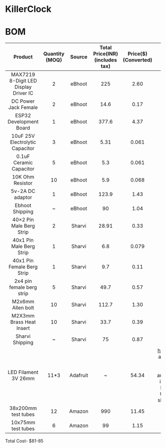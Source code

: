 # KillerClock

# BOM
| Product | Quantity (MOQ) | Source | Total Price(INR)(includes tax) | Price($)(Converted) | Link |
| :-----: | :-----: | :-----: | :-----: | :-----: | :-----: |
| MAX7219 8-Digit LED Display Driver IC | 2 | eBhoot | 225 | 2.60 | [here](https://ebhoot.in/shop-2/ics/driver-interface-ic/max7219-8-digit-led-display-driver-ic/) |
| DC Power Jack Female | 2 | eBhoot | 14.6 | 0.17 | [here](https://ebhoot.in/shop-2/connectors/dc-005-dc-power-jack-female-adapter-pcb-mount-2-1-x-5-5mm/) |
| ESP32 Development Board | 1 | eBhoot | 377.6 | 4.37 | [here](https://ebhoot.in/shop-2/esp-wifi-boards/esp32-development-board-type-c-usb-ch340c-wifi-bluetooth-ultra-low-power-dual-core/) |
| 10uF 25V Electrolytic Capacitor | 3 | eBhoot | 5.31 | 0.061 | [here](https://ebhoot.in/shop-2/electronics-components/capacitors/10uf-25v-electrolytic-capacitor/) |
| 0.1uF Ceramic Capacitor | 5 | eBhoot | 5.3 | 0.061 | [here](https://ebhoot.in/shop-2/electronics-components/capacitors/0-1uf-104-ceramic-capacitor/) |
| 10K Ohm Resistor | 10 | eBhoot | 5.9 | 0.068 | [here](https://ebhoot.in/shop-2/electronics-components/resistors/10k-ohm-0-25watt-carbon-film-resistor/) |
| 5v-2A DC adaptor | 1 | eBhoot | 123.9 | 1.43 | [here](https://ebhoot.in/shop-2/power-supply/adapters/5v-2a-dc-adapter-with-led-dual-pin-dc/) |
| Ebhoot Shipping | ~ | eBhoot | 90 | 1.04 | ~ |
| 40×2 Pin Male Berg Strip | 2 | Sharvi | 28.91 | 0.33 | [here](https://sharvielectronics.com/product/40x2-pin-male-berg-strip-break-away-header-right-angle-2-54mm-pitch/) |
| 40x1 Pin Male Berg Strip | 1 | Sharvi | 6.8 | 0.079 | [here](https://sharvielectronics.com/product/40x1-pin-male-10mm-height-berg-header-straight-2-54mm-pitch/) |
| 40x1 Pin Female Berg Strip | 1 | Sharvi | 9.7 | 0.11 | [here](https://sharvielectronics.com/product/40x1-pin-female-berg-strip-break-away-header-straight-2-54mm-pitch/) |
| 2x4 pin female berg strip | 5 | Sharvi | 49.7 | 0.57 | [here](https://sharvielectronics.com/product/2x4-8pin-female-berg-strip-break-away-header-straight-2-54mm-pitch/) |
| M2x6mm Allen bolt | 10 | Sharvi | 112.7 | 1.30 | [here](https://sharvielectronics.com/product/m2x6mm-allen-socket-head-cap-bolt-mild-carbon-steel/) |
| M2X3mm Brass Heat Insert | 10 | Sharvi | 33.7 | 0.39 | [here](https://sharvielectronics.com/product/m2x3-mm-brass-heat-set-threaded-round-insert-nut/) |
| Sharvi Shipping | ~ | Sharvi | 75 | 0.87 | ~ |
| LED Filament 3V 26mm | 11*3 | Adafruit | ~ | 54.34 | [here](https://www.adafruit.com/product/5505) (Not available in this size anywhere in India; Inclues tax and shipping) |
| 38x200mm test tubes | 12 | Amazon | 990 | 11.45 | [here](https://amzn.in/d/gJka92f) |
| 10x75mm test tubes | 6 | Amazon | 99 | 1.15 | [here](https://amzn.in/d/571r95v) |

Total Cost- $81-85
